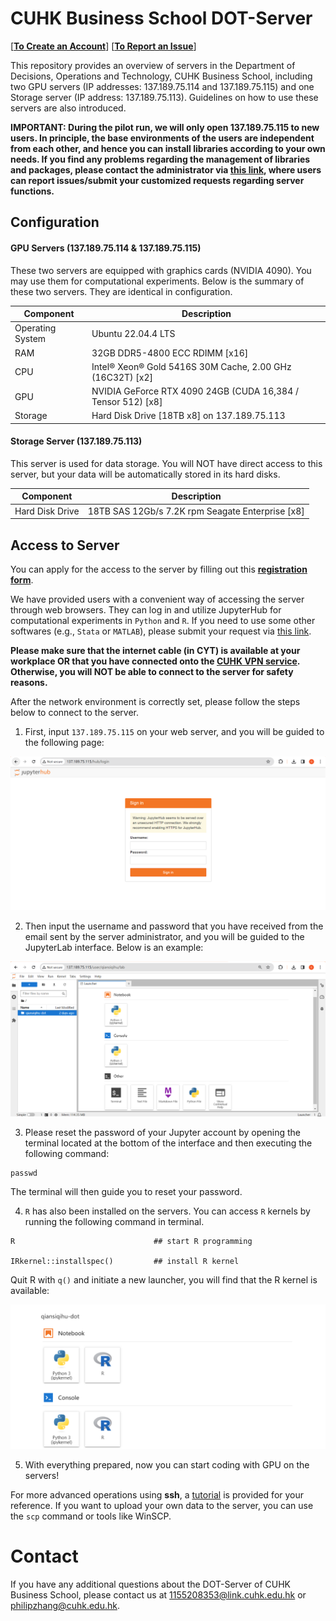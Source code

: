 # CUHK Business School DOT-Server

[[**To Create an Account**](https://docs.google.com/forms/d/e/1FAIpQLSeT2iQ311o1I-IW_9hPJ3kP0iEuOM8kqR8Lfs-KphaNBxeGvQ/viewform?usp=sf_link)] [[**To Report an Issue**](https://docs.google.com/forms/d/e/1FAIpQLSfEhb-JFyDJY4YJZTm_8JhlqI9xnspSksopMaF1Cem5TAclyw/viewform?usp=sf_link)]

This repository provides an overview of servers in the Department of Decisions, Operations and Technology, CUHK Business School, including two GPU servers (IP addresses: 137.189.75.114 and 137.189.75.115) and one Storage server (IP address: 137.189.75.113). Guidelines on how to use these servers are also introduced.

**IMPORTANT: During the pilot run, we will only open 137.189.75.115 to new users. In principle, the base environments of the users are independent from each other, and hence you can install libraries according to your own needs. If you find any problems regarding the management of libraries and packages, please contact the administrator via [this link](https://docs.google.com/forms/d/e/1FAIpQLSfEhb-JFyDJY4YJZTm_8JhlqI9xnspSksopMaF1Cem5TAclyw/viewform?usp=sf_link), where users can report issues/submit your customized requests regarding server functions.**

## Configuration

#### GPU Servers (137.189.75.114 & 137.189.75.115)
These two servers are equipped with graphics cards (NVIDIA 4090). You may use them for computational experiments. Below is the summary of these two servers. They are identical in configuration.

|Component| Description|
|---------|------------|
|Operating System       |Ubuntu 22.04.4 LTS|
|RAM                    |32GB DDR5-4800 ECC RDIMM [x16]|
|CPU|Intel® Xeon® Gold 5416S 30M Cache, 2.00 GHz (16C32T) [x2]|
|GPU|NVIDIA GeForce RTX 4090 24GB (CUDA 16,384 / Tensor 512) [x8]|
|Storage|Hard Disk Drive [18TB x8] on 137.189.75.113|

#### Storage Server (137.189.75.113)
This server is used for data storage. You will NOT have direct access to this server, but your data will be automatically stored in its hard disks.

|Component| Description|
|---------|------------|
|Hard Disk Drive|18TB SAS 12Gb/s 7.2K rpm Seagate Enterprise [x8]|


## Access to Server

You can apply for the access to the server by filling out this [**registration form**](https://docs.google.com/forms/d/e/1FAIpQLSeT2iQ311o1I-IW_9hPJ3kP0iEuOM8kqR8Lfs-KphaNBxeGvQ/viewform?usp=sf_link).

We have provided users with a convenient way of accessing the server through web browsers. They can log in and utilize JupyterHub for computational experiments in `Python` and `R`. If you need to use some other softwares (e.g., `Stata` or `MATLAB`), please submit your request via [this link](https://docs.google.com/forms/d/e/1FAIpQLSfEhb-JFyDJY4YJZTm_8JhlqI9xnspSksopMaF1Cem5TAclyw/viewform?usp=sf_link). 

**Please make sure that the internet cable (in CYT) is available at your workplace OR that you have connected onto the [CUHK VPN service](https://www.itsc.cuhk.edu.hk/all-it/wifi-and-network/cuhk-vpn/). Otherwise, you will NOT be able to connect to the server for safety reasons.** 

After the network environment is correctly set, please follow the steps below to connect to the server.

1. First, input `137.189.75.115` on your web server, and you will be guided to the following page:

![image](https://github.com/QiansiqiHu/DOT-server/blob/main/img/login.png)

2. Then input the username and password that you have received from the email sent by the server administrator, and you will be guided to the JupyterLab interface. Below is an example:

![image](https://github.com/QiansiqiHu/DOT-server/blob/main/img/jupyterlab.png)

3. Please reset the password of your Jupyter account by opening the terminal located at the bottom of the interface and then executing the following command:
```
passwd
```
The terminal will then guide you to reset your password. 

4. `R` has also been installed on the servers. You can access `R` kernels by running the following command in terminal.

```
R                               ## start R programming

IRkernel::installspec()         ## install R kernel
```

Quit R with `q()` and initiate a new launcher, you will find that the R kernel is available:

![image](https://github.com/QiansiqiHu/DOT-server/blob/main/img/R_kernel.png)

5. With everything prepared, now you can start coding with GPU on the servers!


For more advanced operations using **ssh**, a [tutorial](https://github.com/QiansiqiHu/DOT-server/blob/main/SSH_instructions.pdf) is provided for your reference. If you want to upload your own data to the server, you can use the `scp` command or tools like WinSCP.

# Contact

If you have any additional questions about the DOT-Server of CUHK Business School, please contact us at 1155208353@link.cuhk.edu.hk or philipzhang@cuhk.edu.hk.

